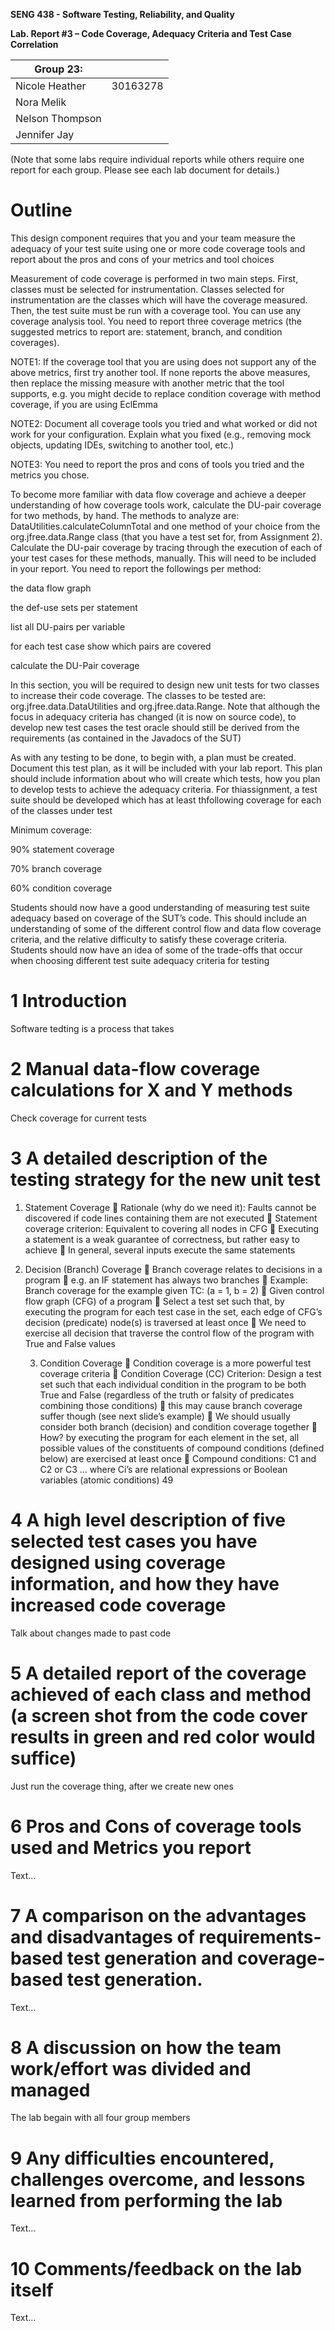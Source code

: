 **SENG 438 - Software Testing, Reliability, and Quality**

**Lab. Report #3 – Code Coverage, Adequacy Criteria and Test Case Correlation**

| Group 23:         |          |
| ----------------- | -------- |
| Nicole Heather    | 30163278 |
| Nora Melik        |          |
| Nelson Thompson   |          |
| Jennifer Jay      |          |

(Note that some labs require individual reports while others require one report
for each group. Please see each lab document for details.)

# Outline

This design component requires that you and your team measure the adequacy of your test suite using one or more code coverage tools and report about the pros and cons of your metrics and tool choices

Measurement of code coverage is performed in two main steps. First, classes must be selected for instrumentation. Classes selected for instrumentation are the classes which will have the coverage measured. Then, the test suite must be run with a coverage tool. You can use any coverage analysis tool. You need to report three coverage metrics (the suggested metrics to report are: statement, branch, and condition coverages).

NOTE1: If the coverage tool that you are using does not support any of the above metrics, first try another tool. If none reports the above measures, then replace the missing measure with another metric that the tool supports, e.g. you might decide to replace condition coverage with method coverage, if you are using EclEmma

NOTE2: Document all coverage tools you tried and what worked or did not work for your configuration. Explain what you fixed (e.g., removing mock objects, updating IDEs, switching to another tool, etc.)

NOTE3: You need to report the pros and cons of tools you tried and the metrics you chose.

To become more familiar with data flow coverage and achieve a deeper understanding of how coverage tools work, calculate the DU-pair coverage for two methods, by hand. The methods to analyze are: DataUtilities.calculateColumnTotal and one method of your choice from the org.jfree.data.Range class (that you have a test set for, from Assignment 2). Calculate the DU-pair coverage by tracing through the execution of each of your test cases for these methods, manually. This will need to be included in your report. You need to report the followings per method:

the data flow graph

the def-use sets per statement

list all DU-pairs per variable

for each test case show which pairs are covered

calculate the DU-Pair coverage

In this section, you will be required to design new unit tests for two classes to increase their code coverage. The classes to be tested are: org.jfree.data.DataUtilities and org.jfree.data.Range. Note that although the focus in adequacy criteria has changed (it is now on source code), to develop new test cases the test oracle should still be derived from the requirements (as contained in the Javadocs of the SUT)

As with any testing to be done, to begin with, a plan must be created. Document this test plan, as it will be included with your lab report. This plan should include information about who will create which tests, how you plan to develop tests to achieve the adequacy criteria. For thiassignment, a test suite should be developed which has at least thfollowing coverage for each of the classes under test

Minimum coverage:

90% statement coverage

70% branch coverage

60% condition coverage

Students should now have a good understanding of measuring test suite adequacy based on coverage of the SUT’s code. This should include an understanding of some of the different control flow and data flow coverage criteria, and the relative difficulty to satisfy these coverage criteria. Students should now have an idea of some of the trade-offs that occur when choosing different test suite adequacy criteria for testing

# 1 Introduction

Software tedting is a process that takes 


# 2 Manual data-flow coverage calculations for X and Y methods

Check coverage for current tests

# 3 A detailed description of the testing strategy for the new unit test


1. Statement Coverage
     Rationale (why do we need it): Faults cannot be discovered
    if code lines containing them are not executed
     Statement coverage criterion: Equivalent to covering all
    nodes in CFG
     Executing a statement is a weak guarantee of correctness,
    but rather easy to achieve
     In general, several inputs execute the same statements

2. Decision (Branch) Coverage
     Branch coverage relates to decisions in
    a program
     e.g. an IF statement has always two
    branches
     Example: Branch coverage for the
    example given TC: (a = 1, b = 2)
     Given control flow graph (CFG)
    of a program
     Select a test set such that, by
    executing the program for each
    test case in the set, each edge of
    CFG’s decision (predicate)
    node(s) is traversed at least once
     We need to exercise all decision
    that traverse the control flow of
    the program with True and False
    values

    3. Condition Coverage
     Condition coverage is a more powerful test coverage criteria
     Condition Coverage (CC) Criterion: Design a test set such that each
    individual condition in the program to be both True and False
    (regardless of the truth or falsity of predicates combining those
    conditions)  this may cause branch coverage suffer though (see next
    slide’s example)
     We should usually consider both branch (decision) and condition
    coverage together
     How? by executing the program for each element in the set, all
    possible values of the constituents of compound conditions (defined
    below) are exercised at least once
     Compound conditions: C1 and C2 or C3 ... where Ci’s are relational
    expressions or Boolean variables (atomic conditions)
    49

# 4 A high level description of five selected test cases you have designed using coverage information, and how they have increased code coverage

Talk about changes made to past code 

# 5 A detailed report of the coverage achieved of each class and method (a screen shot from the code cover results in green and red color would suffice)

Just run the coverage thing, after we create new ones

# 6 Pros and Cons of coverage tools used and Metrics you report

Text…

# 7 A comparison on the advantages and disadvantages of requirements-based test generation and coverage-based test generation.

Text…

# 8 A discussion on how the team work/effort was divided and managed

The lab begain with all four group members 

# 9 Any difficulties encountered, challenges overcome, and lessons learned from performing the lab

Text…

# 10 Comments/feedback on the lab itself

Text…
